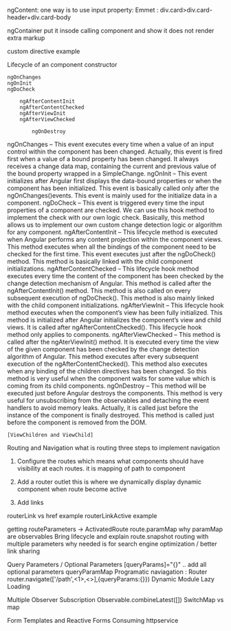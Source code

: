 ngContent: one way is to use input property:
Emmet : div.card>div.card-header+div.card-body

ngContainer put it insode calling component and show it does not render extra markup

custom directive example

Lifecycle of an component
constructor

    ngOnChanges
    ngOnInit
    ngDoCheck

    	ngAfterContentInit
    	ngAfterContentChecked
    	ngAfterViewInit
    	ngAfterViewChecked

    		ngOnDestroy

ngOnChanges – This event executes every time when a value of an input control within the component has been changed. Actually, this event is fired first when a value of a bound property has been changed. It always receives a change data map, containing the current and previous value of the bound property wrapped in a SimpleChange.
ngOnInit – This event initializes after Angular first displays the data-bound properties or when the component has been initialized. This event is basically called only after the ngOnChanges()events. This event is mainly used for the initialize data in a component.
ngDoCheck – This event is triggered every time the input properties of a component are checked. We can use this hook method to implement the check with our own logic check. Basically, this method allows us to implement our own custom change detection logic or algorithm for any component.
ngAfterContentInit – This lifecycle method is executed when Angular performs any content projection within the component views. This method executes when all the bindings of the component need to be checked for the first time. This event executes just after the ngDoCheck() method. This method is basically linked with the child component initializations.
ngAfterContentChecked – This lifecycle hook method executes every time the content of the component has been checked by the change detection mechanism of Angular. This method is called after the ngAfterContentInit() method. This method is also called on every subsequent execution of ngDoCheck(). This method is also mainly linked with the child component initializations.
ngAfterViewInit – This lifecycle hook method executes when the component’s view has been fully initialized. This method is initialized after Angular initializes the component’s view and child views. It is called after ngAfterContentChecked(). This lifecycle hook method only applies to components.
ngAfterViewChecked – This method is called after the ngAterViewInit() method. It is executed every time the view of the given component has been checked by the change detection algorithm of Angular. This method executes after every subsequent execution of the ngAfterContentChecked(). This method also executes when any binding of the children directives has been changed. So this method is very useful when the component waits for some value which is coming from its child components.
ngOnDestroy – This method will be executed just before Angular destroys the components. This method is very useful for unsubscribing from the observables and detaching the event handlers to avoid memory leaks. Actually, it is called just before the instance of the component is finally destroyed. This method is called just before the component is removed from the DOM.

`[ViewChildren and ViewChild]`

Routing and Navigation
what is routing
three steps to implement navigation

1. Configure the routes which means what components should have visibility at each routes.
   it is mapping of path to component

2. Add a router outlet this is where we dynamically display dynamic component when route become active
3. Add links

routerLink vs href example
routerLinkActive example

getting routeParameters -> ActivatedRoute route.paramMap
why paramMap are observables
Bring lifecycle and explain
route.snapshot
routing with multiple parameters why needed is for search engine optimization / better link sharing

Query Parameters / Optional Parameters [queryParams]="{}" .. add all optional parameters queryParamMap
Programatic naviagation : Router router.navigate(['/path',<1>,<>],{queryParams:{}})
Dynamic Module Lazy Loading

Multiple Observer Subscription Observable.combineLatest([])
SwitchMap vs map

Form Templates and Reactive Forms
Consuming httpservice
